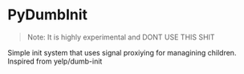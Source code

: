 # PyDumbInit

> Note: It is highly experimental and DONT USE THIS SHIT

Simple init system that uses signal proxiying for managining children. Inspired from yelp/dumb-init
